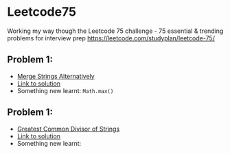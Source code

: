 # Leetcode75

Working my way though the Leetcode 75 challenge - 75 essential &amp; trending problems for interview prep
https://leetcode.com/studyplan/leetcode-75/

## Problem 1:

- [Merge Strings Alternatively](https://leetcode.com/problems/merge-strings-alternately/description/?envType=study-plan-v2&envId=leetcode-75)
- [Link to solution](https://leetcode.com/problems/merge-strings-alternately/solutions/6066647/js-solution-merge-strings-alternatively/)
- Something new learnt: `Math.max()`

## Problem 1:

- [Greatest Common Divisor of Strings](https://leetcode.com/problems/greatest-common-divisor-of-strings/description/?envType=study-plan-v2&envId=leetcode-75)
- [Link to solution]()
- Something new learnt:
